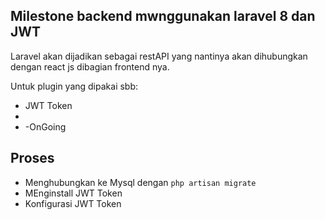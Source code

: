 ## Milestone backend mwnggunakan laravel 8 dan JWT

Laravel akan dijadikan sebagai restAPI yang nantinya akan dihubungkan dengan react js dibagian frontend nya.

Untuk plugin yang dipakai sbb:

-   JWT Token
-
-   -OnGoing

## Proses

-   Menghubungkan ke Mysql dengan `php artisan migrate`
-   MEnginstall JWT Token
-   Konfigurasi JWT Token
